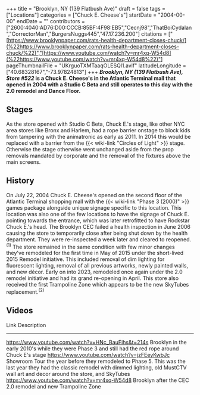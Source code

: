 +++
title = "Brooklyn, NY (139 Flatbush Ave)"
draft = false
tags = ["Locations"]
categories = ["Chuck E. Cheese's"]
startDate = "2004-00-00"
endDate = ""
contributors = ["2600:4040:AD76:D00:CCCB:85BF:4F98:EB5","Cecnj98","ThatBoiCydalan","CorrectorMan","BurgersNuggs445","47.17.236.200"]
citations = ["[https://www.brooklynpaper.com/rats-health-department-closes-chuck/](%22https://www.brooklynpaper.com/rats-health-department-closes-chuck/%22)","[https://www.youtube.com/watch?v=mr4xq-W54d8](%22https://www.youtube.com/watch?v=mr4xq-W54d8%22)"]
pageThumbnailFile = "UKrguoTXMTaaqOLESQl1.avif"
latitudeLongitude = ["40.68328167","-73.97824813"]
+++
***Brooklyn, NY (139 Flatbush Ave), Store #522* is a Chuck E. Cheese's in the Atlantic Terminal mall that opened in 2004 with a Studio C Beta and still operates to this day with the 2.0 remodel and Dance Floor.**

## Stages

As the store opened with Studio C Beta, Chuck E.'s stage, like other NYC area stores like Bronx and Harlem, had a rope barrier onstage to block kids from tampering with the animatronic as early as 2011. In 2014 this would be replaced with a barrier from the {{< wiki-link "Circles of Light" >}} stage. Otherwise the stage otherwise went unchanged aside from the prop removals mandated by corporate and the removal of the fixtures above the main screens.

## History

On July 22, 2004 Chuck E. Cheese's opened on the second floor of the Atlantic Terminal shopping mall with the {{< wiki-link "Phase 3 (2000)" >}} games package alongside unique signage specific to this location.
This location was also one of the few locations to have the signage of Chuck E. pointing towards the entrance, which was later retrofitted to have Rockstar Chuck E.'s head.
The Brooklyn CEC failed a health inspection in June 2006 causing the store to temporarily close after being shut down by the health department. They were re-inspected a week later and cleared to reopened.<sup>(1)</sup> The store remained in the same condition with few minor changes they've remodeled for the first time in May of 2015 under the short-lived 2015 Remodel initiative. This included removal of dim lighting for fluorescent lighting, removal of all previous artworks, newly painted walls, and new décor.
Early on into 2023, remodeled once again under the 2.0 remodel initiative and had its grand re-opening in April. This store also received the first Trampoline Zone which appears to be the new SkyTubes replacement.<sup>(2)</sup>

## Videos

  Link                                                 Description
  ---------------------------------------------------- --------------------------------------------------------------------------------------------------------------------------------------------------------------------------------------------------
  https://www.youtube.com/watch?v=HNc_BauFihs&t=214s   Brooklyn in the early 2010's while they were Phase 3 and still had the red rope around Chuck E's stage
  https://www.youtube.com/watch?v=jzFEeyKwbJc          Showroom Tour the year before they remodeled to Phase 5. This was the last year they had the classic remodel with dimmed lighting, old MustCTV wall art and decor around the store, and SkyTubes
  https://www.youtube.com/watch?v=mr4xq-W54d8          Brooklyn after the CEC 2.0 remodel and new Trampoline Zone
